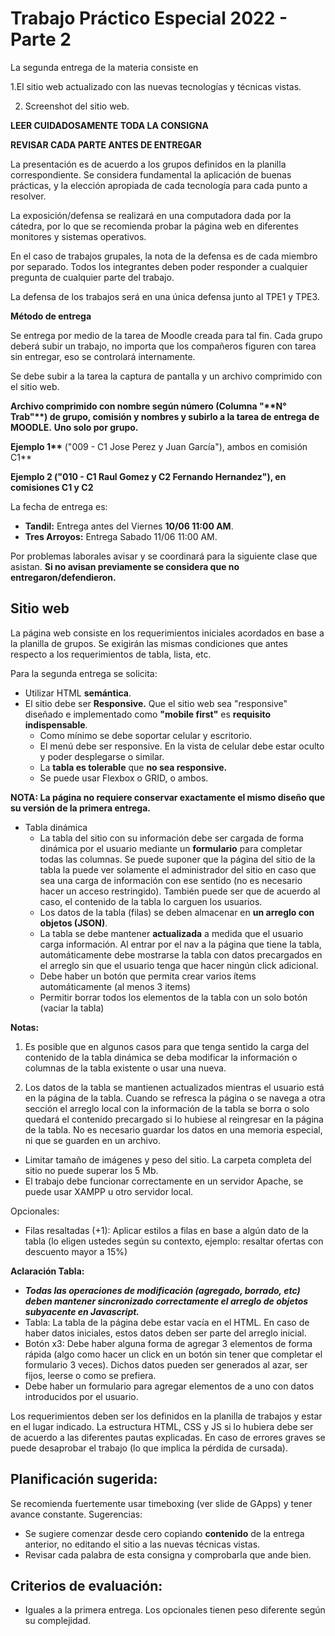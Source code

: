 # Trabajo Práctico Especial 2022 - Parte 2

La segunda entrega de la materia consiste en

1.El sitio web actualizado con las nuevas tecnologías y técnicas vistas.

2. Screenshot del sitio web.

**LEER CUIDADOSAMENTE TODA LA CONSIGNA**

**REVISAR CADA PARTE ANTES DE ENTREGAR**

La presentación es de acuerdo a los grupos definidos en la planilla correspondiente. Se considera fundamental la aplicación de buenas prácticas, y la elección apropiada de cada tecnología para cada punto a resolver.

La exposición/defensa se realizará en una computadora dada por la cátedra, por lo que se recomienda probar la página web en diferentes monitores y sistemas operativos.

En el caso de trabajos grupales, la nota de la defensa es de cada miembro por separado. Todos los integrantes deben poder responder a cualquier pregunta de cualquier parte del trabajo.

La defensa de los trabajos será en una única defensa junto al TPE1 y TPE3.

**Método de entrega**

Se entrega por medio de la tarea de Moodle creada para tal fin. Cada grupo deberá subir un trabajo, no importa que los compañeros figuren con tarea sin entregar, eso se controlará internamente.

Se debe subir a la tarea la captura de pantalla y un archivo comprimido con el sitio web.

**Archivo comprimido con nombre según número (Columna &quot;\*\***N° Trab&quot;\***\*) de grupo, comisión y nombres y subirlo a la tarea de entrega de MOODLE.** **Uno solo por grupo.**

**Ejemplo 1\*\*** (&quot;009 - C1 Jose Perez y Juan García&quot;), ambos en comisión C1\*\*

**Ejemplo 2 (&quot;010 - C1 Raul Gomez y C2 Fernando Hernandez&quot;), en comisiones C1 y C2**

La fecha de entrega es:

- **Tandil:** Entrega antes del Viernes **10/06 11:00 AM**.
- **Tres Arroyos:** Entrega Sabado 11/06 11:00 AM.

Por problemas laborales avisar y se coordinará para la siguiente clase que asistan. **Si no avisan previamente se considera que no entregaron/defendieron.**

## Sitio web

La página web consiste en los requerimientos iniciales acordados en base a la planilla de grupos. Se exigirán las mismas condiciones que antes respecto a los requerimientos de tabla, lista, etc.

Para la segunda entrega se solicita:

- Utilizar HTML **semántica**.
- El sitio debe ser **Responsive.** Que el sitio web sea &quot;responsive&quot; diseñado e implementado como **&quot;mobile first&quot;** es **requisito indispensable**.
  - Como mínimo se debe soportar celular y escritorio.
  - El menú debe ser responsive. En la vista de celular debe estar oculto y poder desplegarse o similar.
  - La **tabla es tolerable** que **no sea responsive.**
  - Se puede usar Flexbox o GRID, o ambos.

**NOTA: La página no requiere conservar exactamente el mismo diseño que su versión de la primera entrega.**

- Tabla dinámica
  - La tabla del sitio con su información debe ser cargada de forma dinámica por el usuario mediante un **formulario** para completar todas las columnas. Se puede suponer que la página del sitio de la tabla la puede ver solamente el administrador del sitio en caso que sea una carga de información con ese sentido (no es necesario hacer un acceso restringido). También puede ser que de acuerdo al caso, el contenido de la tabla lo carguen los usuarios.
  - Los datos de la tabla (filas) se deben almacenar en **un arreglo con objetos (JSON)**.
  - La tabla se debe mantener **actualizada** a medida que el usuario carga información. Al entrar por el nav a la página que tiene la tabla, automáticamente debe mostrarse la tabla con datos precargados en el arreglo sin que el usuario tenga que hacer ningún click adicional.
  - Debe haber un botón que permita crear varios ítems automáticamente (al menos 3 items)
  - Permitir borrar todos los elementos de la tabla con un solo botón (vaciar la tabla)

**Notas:**

1. Es posible que en algunos casos para que tenga sentido la carga del contenido de la tabla dinámica se deba modificar la información o columnas de la tabla existente o usar una nueva.

1. Los datos de la tabla se mantienen actualizados mientras el usuario está en la página de la tabla. Cuando se refresca la página o se navega a otra sección el arreglo local con la información de la tabla se borra o solo quedará el contenido precargado si lo hubiese al reingresar en la página de la tabla. No es necesario guardar los datos en una memoria especial, ni que se guarden en un archivo.

- Limitar tamaño de imágenes y peso del sitio. La carpeta completa del sitio no puede superar los 5 Mb.
- El trabajo debe funcionar correctamente en un servidor Apache, se puede usar XAMPP u otro servidor local.

Opcionales:

- Filas resaltadas (+1): Aplicar estilos a filas en base a algún dato de la tabla (lo eligen ustedes según su contexto, ejemplo: resaltar ofertas con descuento mayor a 15%)

**Aclaración Tabla:**

- _**Todas las operaciones de modificación (agregado, borrado, etc) deben mantener sincronizado correctamente el arreglo de objetos subyacente en Javascript.**_
- Tabla: La tabla de la página debe estar vacía en el HTML. En caso de haber datos iniciales, estos datos deben ser parte del arreglo inicial.
- Botón x3: Debe haber alguna forma de agregar 3 elementos de forma rápida (algo como hacer un click en un botón sin tener que completar el formulario 3 veces). Dichos datos pueden ser generados al azar, ser fijos, leerse o como se prefiera.
- Debe haber un formulario para agregar elementos de a uno con datos introducidos por el usuario.

Los requerimientos deben ser los definidos en la planilla de trabajos y estar en el lugar indicado. La estructura HTML, CSS y JS si lo hubiera debe ser de acuerdo a las diferentes pautas explicadas. En caso de errores graves se puede desaprobar el trabajo (lo que implica la pérdida de cursada).

## Planificación sugerida:

Se recomienda fuertemente usar timeboxing (ver slide de GApps) y tener avance constante. Sugerencias:

- Se sugiere comenzar desde cero copiando **contenido** de la entrega anterior, no editando el sitio a las nuevas técnicas vistas.
- Revisar cada palabra de esta consigna y comprobarla que ande bien.

## Criterios de evaluación:

- Iguales a la primera entrega. Los opcionales tienen peso diferente según su complejidad.
